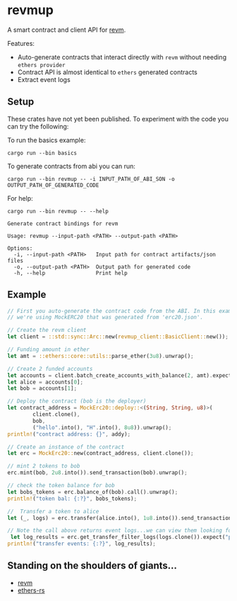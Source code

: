 # revmup 

A smart contract and client API for [revm](https://github.com/bluealloy/revm/tree/main).
 
Features: 
- Auto-generate contracts that interact directly with `revm` without needing `ethers provider`
- Contract API is almost identical to `ethers` generated contracts  
- Extract event logs

## Setup
These crates have not yet been published.  To experiment with the code you can try the following:

To run the basics example:

`cargo run --bin basics`

To generate contracts from abi you can run:

`cargo run --bin revmup -- -i INPUT_PATH_OF_ABI_SON -o OUTPUT_PATH_OF_GENERATED_CODE`

For help:

`cargo run --bin revmup -- --help`

```text
Generate contract bindings for revm

Usage: revmup --input-path <PATH> --output-path <PATH>

Options:
  -i, --input-path <PATH>   Input path for contract artifacts/json files
  -o, --output-path <PATH>  Output path for generated code
  -h, --help                Print help
```

## Example
```rust
// First you auto-generate the contract code from the ABI. In this example, 
// we're using MockERC20 that was generated from 'erc20.json'.

// Create the revm client
let client = ::std::sync::Arc::new(revmup_client::BasicClient::new());

// Funding amount in ether
let amt = ::ethers::core::utils::parse_ether(3u8).unwrap();

// Create 2 funded accounts
let accounts = client.batch_create_accounts_with_balance(2, amt).expect("acccounts");
let alice = accounts[0];
let bob = accounts[1];

// Deploy the contract (bob is the deployer)
let contract_address = MockErc20::deploy::<(String, String, u8)>(
        client.clone(),
        bob,
        ("hello".into(), "H".into(), 8u8)).unwrap();
println!("contract address: {}", addy);

// Create an instance of the contract
let erc = MockErc20::new(contract_address, client.clone());

// mint 2 tokens to bob
erc.mint(bob, 2u8.into()).send_transaction(bob).unwrap();

// check the token balance for bob
let bobs_tokens = erc.balance_of(bob).call().unwrap();
println!("token bal: {:?}", bobs_tokens);

//  Transfer a token to alice
let (_, logs) = erc.transfer(alice.into(), 1u8.into()).send_transaction(bob).unwrap();

// Note the call above returns event logs...we can view them looking for specific event types.  In the case 'Transfer' events
 let log_results = erc.get_transfer_filter_logs(logs.clone()).expect("parse log");
println!("transfer events: {:?}", log_results);
```

## Standing on the shoulders of giants...
- [revm](https://github.com/bluealloy/revm)
- [ethers-rs](https://github.com/gakonst/ethers-rs/tree/master)


